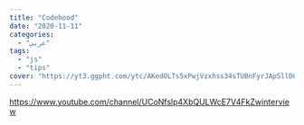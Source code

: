```yaml
---
title: "Codehood"
date: "2020-11-11"
categories:
  - "عربي"
tags:
  - "js"
  - "tips"
cover: "https://yt3.ggpht.com/ytc/AKedOLTs5xPwjVzxhss34sTUBnFyrJApSllD0pa3oQaOhw=s88-c-k-c0x00ffffff-no-rj"
---
```


https://www.youtube.com/channel/UCoNfslp4XbQULWcE7V4FkZwinterview
